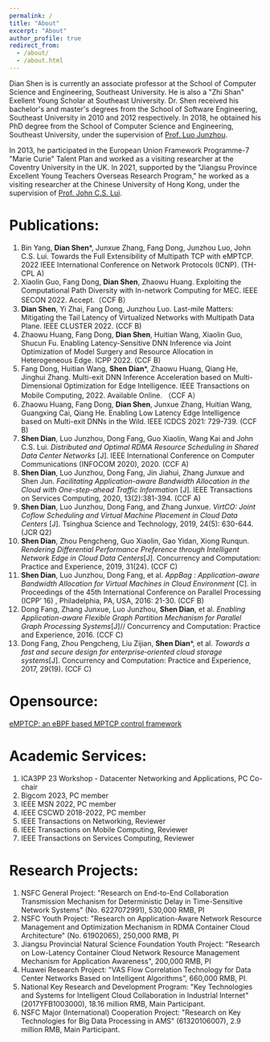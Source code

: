 ```yaml
---
permalink: /
title: "About"
excerpt: "About"
author_profile: true
redirect_from: 
  - /about/
  - /about.html
---
```


Dian Shen is is currently an associate professor at the School of Computer Science and Engineering, Southeast University. He is also a "Zhi Shan" Exellent Young Scholar at Southeast University. Dr. Shen received his bachelor's and master's degrees from the School of Software Engineering, Southeast University in 2010 and 2012 respectively. In 2018, he obtained his PhD degree from the School of Computer Science and Engineering, Southeast University, under the supervision of [Prof. Luo Junzhou](https://cse.seu.edu.cn/2019/0102/c23024a257045/page.htm).

In 2013, he participated in the European Union Framework Programme-7 "Marie Curie" Talent Plan and worked as a visiting researcher at the Coventry University in the UK. In 2021, supported by the "Jiangsu Province Excellent Young Teachers Overseas Research Program," he worked as a visiting researcher at the Chinese University of Hong Kong, under the supervision of [Prof. John C.S. Lui](http://www.cse.cuhk.edu.hk/~cslui/).

Publications:
======
1. Bin Yang, **Dian Shen***, Junxue Zhang, Fang Dong, Junzhou Luo, John C.S. Lui. Towards the Full Extensibility of Multipath TCP with eMPTCP. 2022 IEEE International Conference on Network Protocols (ICNP). (TH-CPL A)
2. Xiaolin Guo, Fang Dong, **Dian Shen**, Zhaowu Huang. Exploiting the Computational Path Diversity with In-network Computing for MEC. IEEE SECON 2022. Accept.（CCF B）
3. **Dian Shen**, Yi Zhai, Fang Dong, Junzhou Luo. Last-mile Matters: Mitigating the Tail Latency of Virtualized Networks with Multipath Data Plane. IEEE CLUSTER 2022. (CCF B)
4. Zhaowu Huang, Fang Dong, **Dian Shen**, Huitian Wang, Xiaolin Guo, Shucun Fu. Enabling Latency-Sensitive DNN Inference via Joint Optimization of Model Surgery and Resource Allocation in Heterogeneous Edge. ICPP 2022.  (CCF B)
5. Fang Dong, Huitian Wang, **Shen Dian***, Zhaowu Huang, Qiang He, Jinghui Zhang. Multi-exit DNN Inference Acceleration based on Multi-Dimensional Optimization for Edge Intelligence. IEEE Transactions on Mobile Computing, 2022. Available Online. （CCF A）
6. Zhaowu Huang, Fang Dong, **Dian Shen**, Junxue Zhang, Huitian Wang, Guangxing Cai, Qiang He. Enabling Low Latency Edge Intelligence based on Multi-exit DNNs in the Wild. IEEE ICDCS 2021: 729-739. (CCF B)
7. **Shen Dian**, Luo Junzhou, Dong Fang, Guo Xiaolin, Wang Kai and John C.S. Lui. *Distributed and Optimal RDMA Resource Scheduling in Shared Data Center Networks* [J]. IEEE International Conference on Computer Communications (INFOCOM 2020), 2020. (CCF A)
8. **Shen Dian**, Luo Junzhou, Dong Fang, Jin Jiahui, Zhang Junxue and Shen Jun. *Facilitating Application-aware Bandwidth Allocation in the Cloud with One-step-ahead Traffic Information* [J]. IEEE Transactions on Services Computing, 2020, 13(2):381-394. (CCF A)
9. **Shen Dian**, Luo Junzhou, Dong Fang, and Zhang Junxue. *VirtCO: Joint Coflow Scheduling and Virtual Machine Placement in Cloud Data Centers* [J]. Tsinghua Science and Technology, 2019, 24(5): 630-644. (JCR Q2)
10. **Shen Dian**, Zhou Pengcheng, Guo Xiaolin, Gao Yidan, Xiong Runqun. *Rendering Differential Performance Preference through Intelligent Network Edge in Cloud Data Centers*[J]. Concurrency and Computation: Practice and Experience, 2019, 31(24). (CCF C)
11. **Shen Dian**, Luo Junzhou, Dong Fang, et al. *AppBag : Application-aware Bandwidth Allocation for Virtual Machines in Cloud Environment* [C]. in Proceedings of the 45th International Conference on Parallel Processing (ICPP’ 16) , Philadelphia, PA, USA, 2016: 21-30. (CCF B)
12. Dong Fang, Zhang Junxue, Luo Junzhou, **Shen Dian**, et al. *Enabling Application-aware Flexible Graph Partition Mechanism for Parallel Graph Processing Systems*[J]// Concurrency and Computation: Practice and Experience, 2016. (CCF C)
13. Dong Fang, Zhou Pengcheng, Liu Zijian, **Shen Dian***, et al. *Towards a fast and secure design for enterprise‐oriented cloud storage systems*[J]. Concurrency and Computation: Practice and Experience, 2017, 29(19). (CCF C)

Opensource:
======
[eMPTCP: an eBPF based MPTCP control framework](https://github.com/chonepieceyb/mptcp_ebpf_control_frame)

Academic Services:
======
1. ICA3PP 23 Workshop - Datacenter Networking and Applications, PC Co-chair
2. Bigcom 2023, PC member
3. IEEE MSN 2022, PC member
4. IEEE CSCWD 2018-2022, PC member
5. IEEE Transactions on Networking, Reviewer
6. IEEE Transactions on Mobile Computing, Reviewer
7. IEEE Transactions on Services Computing, Reviewer

Research Projects:
======
1. NSFC General Project: "Research on End-to-End Collaboration Transmission Mechanism for Deterministic Delay in Time-Sensitive Network Systems" (No. 6227072991), 530,000 RMB, PI
2. NSFC Youth Project: "Research on Application-Aware Network Resource Management and Optimization Mechanism in RDMA Container Cloud Architecture" (No. 61902065), 250,000 RMB, PI
3. Jiangsu Provincial Natural Science Foundation Youth Project: "Research on Low-Latency Container Cloud Network Resource Management Mechanism for Application Awareness", 200,000 RMB, PI
4. Huawei Research  Project: "VAS Flow Correlation Technology for Data Center Networks Based on Intelligent Algorithms", 660,000 RMB, PI.
5. National Key Research and Development Program: "Key Technologies and Systems for Intelligent Cloud Collaboration in Industrial Internet" (2017YFB1003000), 18.16 million RMB, Main Participant.
6. NSFC Major (International) Cooperation Project: "Research on Key Technologies for Big Data Processing in AMS" (61320106007), 2.9 million RMB, Main Participant.


